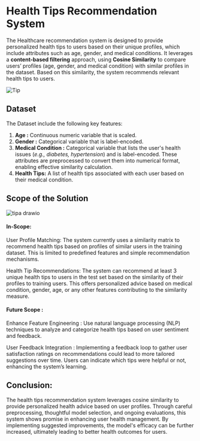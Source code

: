 
# Health Tips Recommendation System

The Healthcare recommendation system is designed to provide personalized health tips to users based on their unique profiles, which include attributes such as age, gender, and medical conditions.
It leverages a **content-based filtering** approach, using **Cosine Similarity** to compare users’ profiles (age, gender, and medical condition) with similar profiles in the dataset. Based on this similarity, the system recommends relevant health tips to users.

![Tip](https://github.com/user-attachments/assets/69881b60-ea47-4435-a753-7f177a950537)


## Dataset

The Dataset include the following key features:

1. **Age :** Continuous numeric variable that is scaled.
2. **Gender :** Categorical variable that is label-encoded.
3. **Medical Condition :** Categorical variable that lists the user's health issues (*e.g., diabetes, hypertension*) and is label-encoded.
These attributes are preprocessed to convert them into numerical format, enabling effective similarity calculation.
4. **Health Tips:** A list of health tips associated with each user based on their medical condition.


 
## Scope of the Solution

![tipa drawio](https://github.com/user-attachments/assets/781aa5be-d077-4df7-bcc4-e96f23251f92)

#### In-Scope: 

User Profile Matching: The system currently uses a similarity matrix to recommend health tips based on profiles of similar users in the training dataset. This is limited to predefined features and simple recommendation mechanisms.

Health Tip Recommendations: The system can recommend at least 3 unique health tips to users in the test set based on the similarity of their profiles to training users. This offers personalized advice based on medical condition, gender, age, or any other features contributing to the similarity measure.


#### Future Scope : 
Enhance Feature Engineering :
Use natural language processing (NLP) techniques to analyze and categorize health tips based on user sentiment and feedback.

User Feedback Integration :
Implementing a feedback loop to gather user satisfaction ratings on recommendations could lead to more tailored suggestions over time. Users can indicate which tips were helpful or not, enhancing the system’s learning.




## Conclusion:
The health tips recommendation system leverages cosine similarity to provide personalized health advice based on user profiles. Through careful preprocessing, thoughtful model selection, and ongoing evaluations, this system shows promise in enhancing user health management. By implementing suggested improvements, the model's efficacy can be further increased, ultimately leading to better health outcomes for users.



